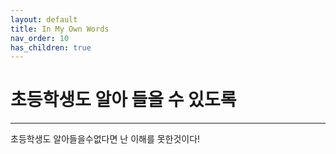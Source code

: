 ```yaml
---
layout: default
title: In My Own Words
nav_order: 10
has_children: true
---
```


# 초등학생도 알아 들을 수 있도록

---

초등학생도 알아들을수없다면 난 이해를 못한것이다!
